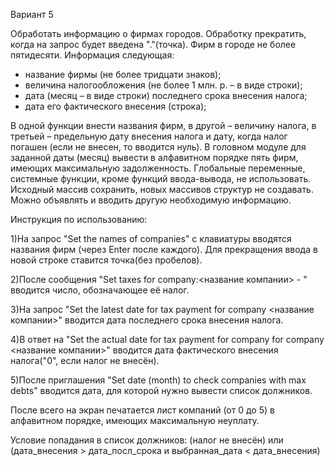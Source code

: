Вариант 5

Обработать информацию о фирмах городов. Обработку прекратить, когда на запрос будет введена "."(точка).
Фирм в городе не более пятидесяти. Информация следующая: 
- название фирмы (не более тридцати знаков); 
- величина налогообложения (не более 1 млн. р. – в виде строки); 
- дата (месяц – в виде строки) последнего срока внесения налога; 
- дата его фактического внесения (строка); 

В одной функции внести названия фирм, в другой – величину налога, в третьей – предельную дату внесения налога 
и дату, когда налог погашен (если не внесен, то вводится нуль). В головном модуле для заданной даты (месяц) 
вывести в алфавитном порядке пять фирм, имеющих максимальную задолженность. Глобальные переменные, системные
функции, кроме функций ввода-вывода, не использовать. Исходный массив сохранить, новых массивов структур не
создавать. Можно объявлять и вводить другую необходимую информацию.

Инструкция по использованию:

1)На запрос "Set the names of companies" с клавиатуры вводятся названия фирм (через Enter после каждого). Для
прекращения ввода в новой строке ставится точка(без пробелов).

2)После сообщения "Set taxes for company:<название компании> - " вводится число, обозначающее её налог.

3)На запрос "Set the latest date for tax payment for company <название компании>" вводится дата последнего
срока внесения налога.

4)В ответ на "Set the actual date for tax payment for company for company <название компании>" вводится дата 
фактического внесения налога("0", если налог не внесён).

5)После приглашения "Set date (month) to check companies with max debts" вводится дата, для которой нужно вывести
список должников.

После всего на экран печатается лист компаний (от 0 до 5) в алфавитном порядке, имеющих максимальную неуплату.

Условие попадания в список должников:
(налог не внесён) или (дата_внесения > дата_посл_срока и выбранная_дата < дата_внесения)
